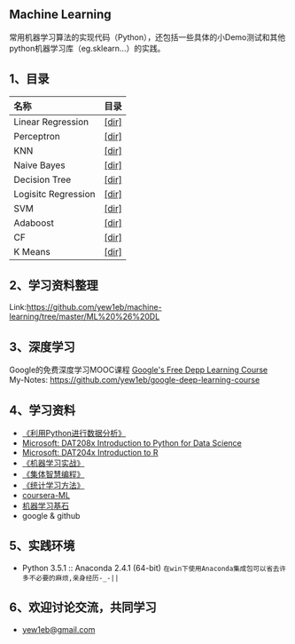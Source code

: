 ﻿## Machine Learning
常用机器学习算法的实现代码（Python），还包括一些具体的小Demo测试和其他python机器学习库（eg.sklearn...）的实践。

## 1、目录

|名称                  |目录         |
|:--------------------|-------------|
| Linear Regression   | [[dir]](https://github.com/yew1eb/machine-learning/tree/master/logistic-regression)|
| Perceptron          | [[dir]](https://github.com/yew1eb/machine-learning/tree/master/perceptron)|
| KNN                 | [[dir]](https://github.com/yew1eb/machine-learning/tree/master/KNN)|
| Naive Bayes         | [[dir]](https://github.com/yew1eb/machine-learning/tree/master/Naive-bayes)|
| Decision Tree       | [[dir]](https://github.com/yew1eb/machine-learning/tree/master/decision-tree)|
| Logisitc Regression | [[dir]](https://github.com/yew1eb/machine-learning/tree/master/logistic-regression)|
| SVM                 | [[dir]](https://github.com/yew1eb/machine-learning/tree/master/SVM)|
| Adaboost            | [[dir]](https://github.com/yew1eb/machine-learning/tree/master/Adaboost)|
| CF                  | [[dir]](https://github.com/yew1eb/machine-learning/tree/master/CF)|
| K Means             | [[dir]](https://github.com/yew1eb/machine-learning/tree/master/K-Means)|

## 2、学习资料整理
Link:<https://github.com/yew1eb/machine-learning/tree/master/ML%20%26%20DL>

## 3、深度学习
Google的免费深度学习MOOC课程 [Google's Free Depp Learning Course](https://www.udacity.com/course/viewer#!/c-ud730)  
My-Notes: <https://github.com/yew1eb/google-deep-learning-course>

## 4、学习资料
* [《利用Python进行数据分析》](http://book.douban.com/subject/25779298/)
* [Microsoft: DAT208x Introduction to Python for Data Science](https://courses.edx.org/courses/course-v1:Microsoft+DAT208x+1T2016)
* [Microsoft: DAT204x Introduction to R](https://courses.edx.org/courses/course-v1:Microsoft+DAT204x+1T2016/)  
* [《机器学习实战》](http://book.douban.com/subject/24703171/)
* [《集体智慧编程》](http://book.douban.com/subject/3288908/)
* [《统计学习方法》](http://book.douban.com/subject/10590856/)
* [ coursera-ML](https://www.coursera.org/learn/machine-learning)
* [ 机器学习基石](https://www.coursera.org/course/ntumlone)
* google & github

## 5、实践环境
* Python 3.5.1 :: Anaconda 2.4.1 (64-bit) `在win下使用Anaconda集成包可以省去许多不必要的麻烦,亲身经历-_-||`   

## 6、欢迎讨论交流，共同学习
* yew1eb@gmail.com
